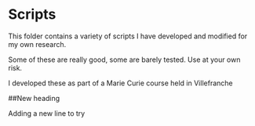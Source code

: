 # Scripts

This folder contains a variety of scripts I have developed and modified for my own research.

Some of these are really good, some are barely tested. Use at your own risk.

I developed these as part of a Marie Curie course held in Villefranche


##New heading

Adding a new line to try